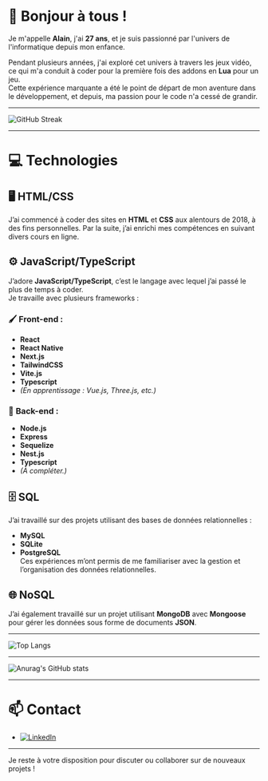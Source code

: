 # 👋 Bonjour à tous !

Je m'appelle **Alain**, j'ai **27 ans**, et je suis passionné par l'univers de l'informatique depuis mon enfance.

Pendant plusieurs années, j'ai exploré cet univers à travers les jeux vidéo, ce qui m'a conduit à coder pour la première fois des addons en **Lua** pour un jeu.  
Cette expérience marquante a été le point de départ de mon aventure dans le développement, et depuis, ma passion pour le code n'a cessé de grandir.

---

![GitHub Streak](https://github-readme-streak-stats.herokuapp.com/?user=AlainBonneau&theme=dark&date_format=j%20M%5B%20Y%5D)

---

# 💻 Technologies

## 🖥️ **HTML/CSS**

J’ai commencé à coder des sites en **HTML** et **CSS** aux alentours de 2018, à des fins personnelles. Par la suite, j’ai enrichi mes compétences en suivant divers cours en ligne.

## ⚙️ **JavaScript/TypeScript**

J’adore **JavaScript/TypeScript**, c’est le langage avec lequel j’ai passé le plus de temps à coder.  
Je travaille avec plusieurs frameworks :

### 🖌️ **Front-end** :

- **React**
- **React Native**
- **Next.js**
- **TailwindCSS**
- **Vite.js**
- **Typescript**
- _(En apprentissage : Vue.js, Three.js, etc.)_

### 🔧 **Back-end** :

- **Node.js**
- **Express**
- **Sequelize**
- **Nest.js**
- **Typescript**
- _(À compléter.)_

## 🗄️ **SQL**

J’ai travaillé sur des projets utilisant des bases de données relationnelles :

- **MySQL**
- **SQLite**
- **PostgreSQL**  
  Ces expériences m’ont permis de me familiariser avec la gestion et l’organisation des données relationnelles.

## 🌐 **NoSQL**

J’ai également travaillé sur un projet utilisant **MongoDB** avec **Mongoose** pour gérer les données sous forme de documents **JSON**.

---

![Top Langs](https://github-readme-stats.vercel.app/api/top-langs/?username=AlainBonneau&layout=compact&theme=radical)

---

![Anurag's GitHub stats](https://github-readme-stats.vercel.app/api?username=AlainBonneau&show_icons=true&theme=radical)

---

# 📫 Contact

- [![LinkedIn](https://img.shields.io/badge/-LinkedIn-blue?logo=linkedin&style=for-the-badge)](https://www.linkedin.com/in/alain-bonneau-3a393b320/)

---

Je reste à votre disposition pour discuter ou collaborer sur de nouveaux projets !
